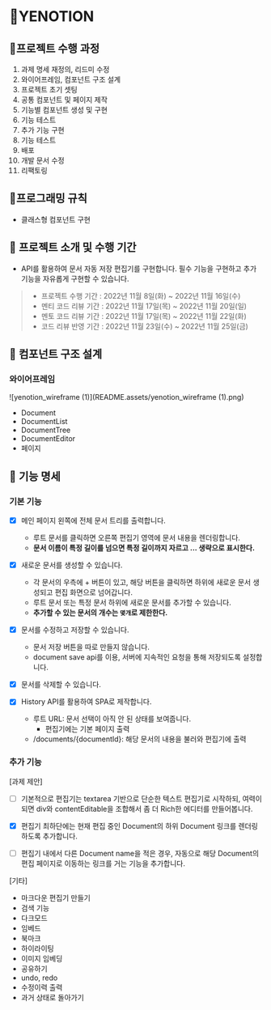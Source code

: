 # 📝YENOTION



## 🔸프로젝트 수행 과정

1. 과제 명세 재정의, 리드미 수정
2. 와이어프레임, 컴포넌트 구조 설계 
3. 프로젝트 초기 셋팅 
4. 공통 컴포넌트 및 페이지 제작
5. 기능별 컴포넌트 생성 및 구현
6. 기능 테스트
7. 추가 기능 구현
8. 기능 테스트
9. 배포
10. 개발 문서 수정
11. 리팩토링



## 🔸프로그래밍 규칙

* 클래스형 컴포넌트 구현



## 🔸 프로젝트 소개 및 수행 기간

* API를 활용하여 문서 자동 저장 편집기를 구현합니다. 필수 기능을 구현하고 추가 기능을 자유롭게 구현할 수 있습니다.

> - 프로젝트 수행 기간 : 2022년 11월 8일(화) ~ 2022년 11월 16일(수)
> - 멘티 코드 리뷰 기간 : 2022년 11월 17일(목) ~ 2022년 11월 20일(일)
> - 멘토 코드 리뷰 기간 : 2022년 11월 17일(목) ~ 2022년 11월 22일(화)
> - 코드 리뷰 반영 기간 : 2022년 11월 23일(수) ~ 2022년 11월 25일(금)

## 🔸 컴포넌트 구조 설계

### 와이어프레임

![yenotion_wireframe (1)](README.assets/yenotion_wireframe (1).png)

* Document
* DocumentList
* DocumentTree
* DocumentEditor
* 페이지

## 🔸 기능 명세

### 기본 기능

- [x] 메인 페이지 왼쪽에 전체 문서 트리를 출력합니다.
  - 루트 문서를 클릭하면 오른쪽 편집기 영역에 문서 내용을 렌더링합니다.
  - **문서 이름이 특정 길이를 넘으면 특정 길이까지 자르고 ... 생략으로 표시한다.**

- [x] 새로운 문서를 생성할 수 있습니다.
  - 각 문서의 우측에 + 버튼이 있고, 해당 버튼을 클릭하면 하위에 새로운 문서 생성되고 편집 화면으로 넘어갑니다.
  - 루트 문서 또는 특정 문서 하위에 새로운 문서를 추가할 수 있습니다.
  - **추가할 수 있는 문서의 개수는 `몇개`로 제한한다.**

- [x] 문서를 수정하고 저장할 수 있습니다.
  - 문서 저장 버튼을 따로 만들지 않습니다.
  - document save api를 이용, 서버에 지속적인 요청을 통해 저장되도록 설정합니다.

- [x] 문서를 삭제할 수 있습니다.

- [x] History API를 활용하여 SPA로 제작합니다.
  - 루트 URL: 문서 선택이 아직 안 된 상태를 보여줍니다.
    * 편집기에는 기본 페이지 출력
  - /documents/{documentId}: 해당 문서의 내용을 불러와 편집기에 출력

  

### 추가 기능

[과제 제안]

- [ ] 기본적으로 편집기는 textarea 기반으로 단순한 텍스트 편집기로 시작하되, 여력이 되면 div와 contentEditable을 조합해서 좀 더 Rich한 에디터를 만들어봅니다.

- [x] 편집기 최하단에는 현재 편집 중인 Document의 하위 Document 링크를 렌더링하도록 추가합니다.

- [ ] 편집기 내에서 다른 Document name을 적은 경우, 자동으로 해당 Document의 편집 페이지로 이동하는 링크를 거는 기능을 추가합니다.

[기타]

* 마크다운 편집기 만들기
* 검색 기능
* 다크모드
* 임베드
* 북마크
* 하이라이팅
* 이미지 임베딩
* 공유하기
* undo, redo
* 수정이력 출력
* 과거 상태로 돌아가기

